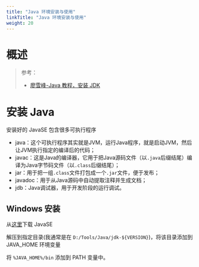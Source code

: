 ```yaml
---
title: "Java 环境安装与使用"
linkTitle: "Java 环境安装与使用"
weight: 20
---
```


# 概述
> 参考：
> - [廖雪峰-Java 教程，安装 JDK](https://www.liaoxuefeng.com/wiki/1252599548343744/1280507291631649)


# 安装 Java

安装好的 JavaSE 包含很多可执行程序
-   java：这个可执行程序其实就是JVM，运行Java程序，就是启动JVM，然后让JVM执行指定的编译后的代码；
-   javac：这是Java的编译器，它用于把Java源码文件（以`.java`后缀结尾）编译为Java字节码文件（以`.class`后缀结尾）；
-   jar：用于把一组`.class`文件打包成一个`.jar`文件，便于发布；
-   javadoc：用于从Java源码中自动提取注释并生成文档；
-   jdb：Java调试器，用于开发阶段的运行调试。


## Windows 安装

从[这里](https://www.oracle.com/java/technologies/downloads/)下载 JavaSE

解压到指定目录(我通常是在 `D:/Tools/Java/jdk-${VERSION}`)，将该目录添加到 JAVA_HOME 环境变量

将 `%JAVA_HOME%/bin` 添加到 PATH 变量中。